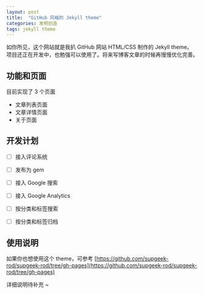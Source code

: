 ```yaml
---
layout: post
title:  "GitHub 风格的 Jekyll theme"
categories: 发明创造
tags: jekyll theme
---
```


如你所见，这个网站就是我扒 GitHub 网站 HTML/CSS 制作的 Jekyll theme。   
项目还正在开发中，也勉强可以使用了。将来写博客文章的时候再慢慢优化完善。


## 功能和页面

目前实现了 3 个页面

- 文章列表页面
- 文章详情页面
- 关于页面


## 开发计划

- [ ] 接入评论系统
- [ ] 发布为 gem
- [ ] 接入 Google 搜索
- [ ] 接入 Google Analytics 
- [ ] 按分类和标签搜索
- [ ] 按分类和标签归档


## 使用说明

如果你也想使用这个 theme，可参考 [https://github.com/supgeek-rod/supgeek-rod/tree/gh-pages](https://github.com/supgeek-rod/supgeek-rod/tree/gh-pages)   

详细说明待补充 ~
